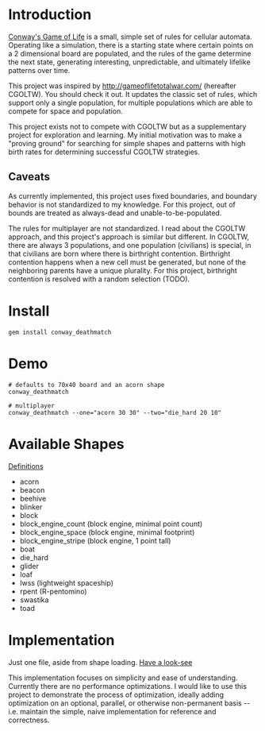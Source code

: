 Introduction
===

[Conway's Game of Life](http://en.wikipedia.org/wiki/Conway%27s_Game_of_Life)
is a small, simple set of rules for cellular automata.  Operating like a
simulation, there is a starting state where certain points on a 2 dimensional
board are populated, and the rules of the game determine the next state,
generating interesting, unpredictable, and ultimately lifelike patterns over
time.

This project was inspired by http://gameoflifetotalwar.com/ (hereafter CGOLTW).
You should check it out.  It updates the classic set of rules, which support
only a single population, for multiple populations which are able to compete
for space and population.

This project exists not to compete with CGOLTW but as a supplementary
project for exploration and learning.  My initial motivation was to make a
"proving ground" for searching for simple shapes and patterns with high birth
rates for determining successful CGOLTW strategies. 

Caveats
---

As currently implemented, this project uses fixed boundaries, and boundary
behavior is not standardized to my knowledge.  For this project, out of bounds
are treated as always-dead and unable-to-be-populated.

The rules for multiplayer are not standardized.  I read about the CGOLTW
approach, and this project's approach is similar but different.  In CGOLTW,
there are always 3 populations, and one population (civilians) is special, in
that civilians are born where there is birthright contention.  Birthright
contention happens when a new cell must be generated, but none of the
neighboring parents have a unique plurality.  For this project, birthright
contention is resolved with a random selection (TODO).

Install
===

    gem install conway_deathmatch

Demo
===

    # defaults to 70x40 board and an acorn shape
    conway_deathmatch
    
    # multiplayer
    conway_deathmatch --one="acorn 30 30" --two="die_hard 20 10"

Available Shapes
===

[Definitions](https://github.com/rickhull/conway_deathmatch/blob/master/lib/conway_deathmatch/data/shapes.yaml)

* acorn
* beacon
* beehive
* blinker
* block
* block_engine_count (block engine, minimal point count)
* block_engine_space (block engine, minimal footprint)
* block_engine_stripe (block engine, 1 point tall)
* boat
* die_hard
* glider
* loaf
* lwss (lightweight spaceship)
* rpent (R-pentomino)
* swastika
* toad

Implementation
===

Just one file, aside from shape loading.  [Have a look-see](https://github.com/rickhull/conway_deathmatch/blob/master/lib/conway_deathmatch.rb)

This implementation focuses on simplicity and ease of understanding.  Currently
there are no performance optimizations.  I would like to use this project
to demonstrate the process of optimization, ideally adding optimization on
an optional, parallel, or otherwise non-permanent basis -- i.e. maintain the
simple, naive implementation for reference and correctness.
